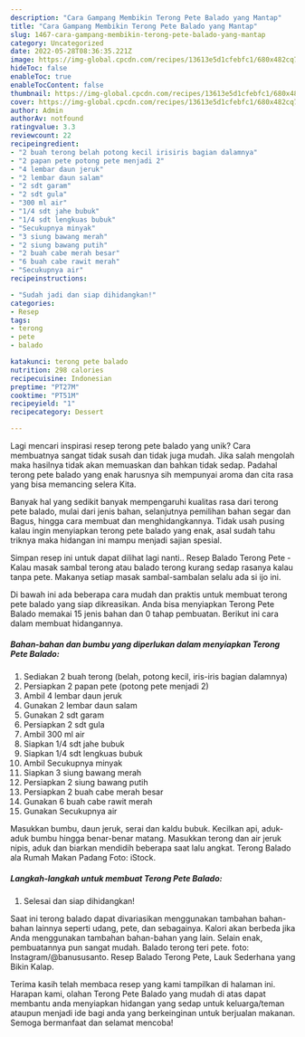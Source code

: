 ```yaml
---
description: "Cara Gampang Membikin Terong Pete Balado yang Mantap"
title: "Cara Gampang Membikin Terong Pete Balado yang Mantap"
slug: 1467-cara-gampang-membikin-terong-pete-balado-yang-mantap
category: Uncategorized
date: 2022-05-28T08:36:35.221Z
image: https://img-global.cpcdn.com/recipes/13613e5d1cfebfc1/680x482cq70/terong-pete-balado-foto-resep-utama.jpg
hideToc: false
enableToc: true
enableTocContent: false
thumbnail: https://img-global.cpcdn.com/recipes/13613e5d1cfebfc1/680x482cq70/terong-pete-balado-foto-resep-utama.jpg
cover: https://img-global.cpcdn.com/recipes/13613e5d1cfebfc1/680x482cq70/terong-pete-balado-foto-resep-utama.jpg
author: Admin
authorAv: notfound
ratingvalue: 3.3
reviewcount: 22
recipeingredient:
- "2 buah terong belah potong kecil irisiris bagian dalamnya"
- "2 papan pete potong pete menjadi 2"
- "4 lembar daun jeruk"
- "2 lembar daun salam"
- "2 sdt garam"
- "2 sdt gula"
- "300 ml air"
- "1/4 sdt jahe bubuk"
- "1/4 sdt lengkuas bubuk"
- "Secukupnya minyak"
- "3 siung bawang merah"
- "2 siung bawang putih"
- "2 buah cabe merah besar"
- "6 buah cabe rawit merah"
- "Secukupnya air"
recipeinstructions:

- "Sudah jadi dan siap dihidangkan!"
categories:
- Resep
tags:
- terong
- pete
- balado

katakunci: terong pete balado 
nutrition: 298 calories
recipecuisine: Indonesian
preptime: "PT27M"
cooktime: "PT51M"
recipeyield: "1"
recipecategory: Dessert

---
```





Lagi mencari inspirasi resep terong pete balado yang unik? Cara membuatnya sangat tidak susah dan tidak juga mudah. Jika salah mengolah maka hasilnya tidak akan memuaskan dan bahkan tidak sedap. Padahal terong pete balado yang enak harusnya sih mempunyai aroma dan cita rasa yang bisa memancing selera Kita.





Banyak hal yang sedikit banyak mempengaruhi kualitas rasa dari terong pete balado, mulai dari jenis bahan, selanjutnya pemilihan bahan segar dan Bagus, hingga cara membuat dan menghidangkannya. Tidak usah pusing kalau ingin menyiapkan terong pete balado yang enak,      asal sudah tahu triknya maka hidangan ini mampu menjadi sajian spesial.














Simpan resep ini untuk dapat dilihat lagi nanti.. Resep Balado Terong Pete - Kalau masak sambal terong atau balado terong kurang sedap rasanya kalau tanpa pete. Makanya setiap masak sambal-sambalan selalu ada si ijo ini.






Di bawah ini ada beberapa cara mudah dan praktis untuk membuat terong pete balado yang siap dikreasikan. Anda bisa menyiapkan Terong Pete Balado memakai 15 jenis bahan dan 0 tahap pembuatan. Berikut ini cara dalam membuat hidangannya.

<!--inarticleads1-->

##### Bahan-bahan dan bumbu yang diperlukan dalam menyiapkan Terong Pete Balado:

1. Sediakan 2 buah terong (belah, potong kecil, iris-iris bagian dalamnya)
1. Persiapkan 2 papan pete (potong pete menjadi 2)
1. Ambil 4 lembar daun jeruk
1. Gunakan 2 lembar daun salam
1. Gunakan 2 sdt garam
1. Persiapkan 2 sdt gula
1. Ambil 300 ml air
1. Siapkan 1/4 sdt jahe bubuk
1. Siapkan 1/4 sdt lengkuas bubuk
1. Ambil Secukupnya minyak
1. Siapkan 3 siung bawang merah
1. Persiapkan 2 siung bawang putih
1. Persiapkan 2 buah cabe merah besar
1. Gunakan 6 buah cabe rawit merah
1. Gunakan Secukupnya air


Masukkan bumbu, daun jeruk, serai dan kaldu bubuk. Kecilkan api, aduk-aduk bumbu hingga benar-benar matang. Masukkan terong dan air jeruk nipis, aduk dan biarkan mendidih beberapa saat lalu angkat. Terong Balado ala Rumah Makan Padang Foto: iStock. 

<!--inarticleads2-->

##### Langkah-langkah untuk membuat Terong Pete Balado:


1. Selesai dan siap dihidangkan!

Saat ini terong balado dapat divariasikan menggunakan tambahan bahan-bahan lainnya seperti udang, pete, dan sebagainya. Kalori akan berbeda jika Anda menggunakan tambahan bahan-bahan yang lain. Selain enak, pembuatannya pun sangat mudah. Balado terong teri pete. foto: Instagram/@banususanto. Resep Balado Terong Pete, Lauk Sederhana yang Bikin Kalap. 

Terima kasih telah membaca resep yang kami tampilkan di halaman ini. Harapan kami, olahan Terong Pete Balado yang mudah di atas dapat membantu anda menyiapkan hidangan yang sedap untuk keluarga/teman ataupun menjadi ide bagi anda yang berkeinginan untuk berjualan makanan. Semoga bermanfaat dan selamat mencoba!
